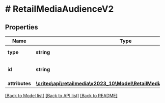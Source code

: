 # # RetailMediaAudienceV2

## Properties

Name | Type | Description | Notes
------------ | ------------- | ------------- | -------------
**type** | **string** | Type of the audience |
**id** | **string** | Unique ID of this audience. |
**attributes** | [**\criteo\api\retailmedia\v2023_10\Model\RetailMediaAudienceV2Attributes**](RetailMediaAudienceV2Attributes.md) |  |

[[Back to Model list]](../../README.md#models) [[Back to API list]](../../README.md#endpoints) [[Back to README]](../../README.md)
